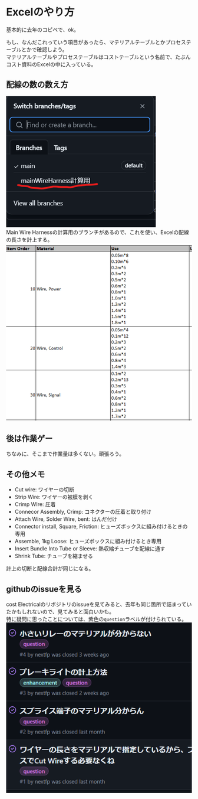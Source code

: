# Excelのやり方

基本的に去年のコピペで、ok。  

もし、なんだこれっていう項目があったら、マテリアルテーブルとかプロセステーブルとかで確認しよう。  
マテリアルテーブルやプロセステーブルはコストテーブルという名前で、たぶんコスト資料のExcelの中に入っている。  

## 配線の数の数え方  
![alt text](image.png)  
Main Wire Harnessの計算用のブランチがあるので、これを使い、Excelの配線の長さを計上する。  
![alt text](image-1.png)  

## 後は作業ゲー
ちなみに、そこまで作業量は多くない。頑張ろう。  

## その他メモ

- Cut wire: ワイヤーの切断
- Strip Wire: ワイヤーの被膜を剥く
- Crimp WIre: 圧着
- Connecor Assembly, Crimp: コネクターの圧着と取り付け
- Attach Wire, Solder Wire, bent: はんだ付け
- Connector install, Square, Friction: ヒューズボックスに組み付けるときの専用
- Assemble, 1kg Loose: ヒューズボックスに組み付けるとき専用
- Insert Bundle Into Tube or Sleeve: 熱収縮チューブを配線に通す
- Shrink Tube: チューブを縮ませる  
  
計上の切断と配線合計が同じになる。  

## githubのissueを見る
cost Electricalのリポジトリのissueを見てみると、去年も同じ箇所で詰まっていたかもしれないので、見てみると面白いかも。  
特に疑問に思ったことについては、紫色の`question`ラベルが付けられている。  
![alt text](image-2.png)